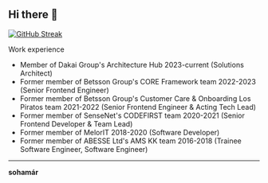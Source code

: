 ## Hi there 👋

[![GitHub Streak](https://streak-stats.demolab.com?user=kfarkasHU&theme=transparent&hide_border=true&date_format=%5BY%20%5DM%20j&card_width=876)](https://git.io/streak-stats)

Work experience
* Member of Dakai Group's Architecture Hub 2023-current (Solutions Architect)
* Former member of Betsson Group's CORE Framework team 2022-2023 (Senior Frontend Engineer)
* Former member of Betsson Group's Customer Care & Onboarding Los Piratos team 2021-2022 (Senior Frontend Engineer & Acting Tech Lead)
* Former member of SenseNet's CODEFIRST team 2020-2021 (Senior Frontend Developer & Team Lead)
* Former member of MelorIT 2018-2020 (Software Developer)
* Former member of ABESSE Ltd's AMS KK team 2016-2018 (Trainee Software Engineer, Software Engineer)

---

**sohamár**
